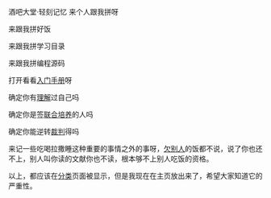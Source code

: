 酒吧大堂·轻刻记忆
来个人跟我拼呀

来跟我拼好饭

来跟我拼学习目录

来跟我拼编程源码

打开看看[入门手册][0]呀

确定你有[理解][1]过自己吗

确定你是签[联合培养][2]的人吗

确定你能逆转[裁判][3]得吗

来记一些吃喝拉撒睡这种重要的事情之外的事呀，[欠别人][6]的饭都不说，说了你也还不上，别人叫你读的文献你也不读，根本够不上别人吃饭的资格。

以上，都应该在[分类][4]页面被显示，但是我现在在主页放出来了，希望大家知道它的严重性。

[0]: ./f
[1]: ./e
[2]: ./y
[3]: ./d
[4]: ./mu
[6]: ./book